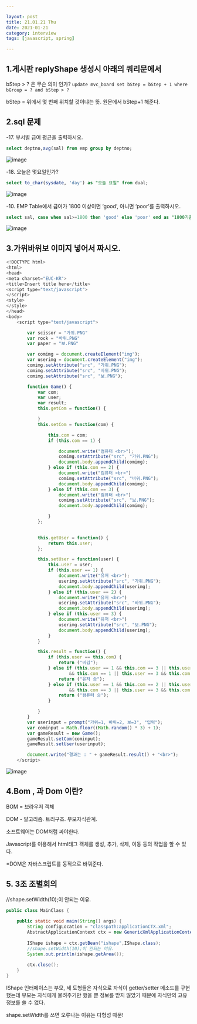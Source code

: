 ```yaml
---

layout: post
title: 21.01.21 Thu
date: 2021-01-21
category: interview
tags: [javascript, spring]

---
```




## 1.게시판 replyShape 생성시 아래의 쿼리문에서
bStep > ? 은 무슨 의미 인가?
`update mvc_board set bStep = bStep + 1 where bGroup = ? and bStep > ?`

 bStep = 위에서 몇 번째 위치할 것이냐는 뜻.
 원문에서 bStep+1 해준다.


## 2.sql 문제
-17. 부서별 급여 평균을 출력하시오.
~~~sql
select deptno,avg(sal) from emp group by deptno;
~~~
![image](https://user-images.githubusercontent.com/74958197/105342243-774bd000-5c23-11eb-8907-43f432299686.png)

-18. 오늘은 몇요일인가? 
~~~sql
select to_char(sysdate, 'day') as "오늘 요일" from dual;
~~~
![image](https://user-images.githubusercontent.com/74958197/105342853-3902e080-5c24-11eb-8fa9-89807eea6d99.png)

-10. EMP Table에서 급여가 1800 이상이면 ‘good’, 아니면 ‘poor’를 출력하시오. 
~~~sql
select sal, case when sal>=1800 then 'good' else 'poor' end as "1800기준sal" from emp;
~~~
![image](https://user-images.githubusercontent.com/74958197/105342874-3ef8c180-5c24-11eb-9283-283ac69eb5db.png)
## 3.가위바위보 이미지 넣어서 짜시오.



~~~javascript
<!DOCTYPE html>
<html>
<head>
<meta charset="EUC-KR">
<title>Insert title here</title>
<script type="text/javascript">
</script>
<style>
</style>
</head>
<body>
	<script type="text/javascript">

		var scissor = "가위.PNG"
		var rock = "바위.PNG"
		var paper = "보.PNG"

		var comimg = document.createElement("img");
		var userimg = document.createElement("img");
		comimg.setAttribute("src", "가위.PNG");
		comimg.setAttribute("src", "바위.PNG");
		comimg.setAttribute("src", "보.PNG");

		function Game() {
			var com;
			var user;
			var result;
			this.getCom = function() {

			}
			this.setCom = function(com) {

				this.com = com;
				if (this.com == 1) {

					document.write("컴퓨터 <br>");
					comimg.setAttribute("src", "가위.PNG");
					document.body.appendChild(comimg);
				} else if (this.com == 2) {
					document.write("컴퓨터 <br>")
					comimg.setAttribute("src", "바위.PNG");
					document.body.appendChild(comimg);
				} else if (this.com == 3) {
					document.write("컴퓨터 <br>")
					comimg.setAttribute("src", "보.PNG");
					document.body.appendChild(comimg);

				}
			};

			
			this.getUser = function() {
				return this.user;
			};

			this.setUser = function(user) {
				this.user = user;
				if (this.user == 1) {
					document.write("유저 <br>");
					userimg.setAttribute("src", "가위.PNG");
					document.body.appendChild(userimg);
				} else if (this.user == 2) {
					document.write("유저 <br>")
					userimg.setAttribute("src", "바위.PNG");
					document.body.appendChild(userimg);
				} else if (this.user == 3) {
					document.write("유저 <br>")
					userimg.setAttribute("src", "보.PNG");
					document.body.appendChild(userimg);
				}
			}

			this.result = function() {
				if (this.user == this.com) {
					return ("비김");
				} else if (this.user == 1 && this.com == 3 || this.user == 2
						&& this.com == 1 || this.user == 3 && this.com == 2) {
					return ("유저 승");
				} else if (this.user == 1 && this.com == 2 || this.user == 2
						&& this.com == 3 || this.user == 3 && this.com == 1) {
					return ("컴퓨터 승");
				}

			}
		}
		var userinput = prompt("가위=1, 바위=2, 보=3", "입력");
		var cominput = Math.floor((Math.random() * 3) + 1);
		var gameResult = new Game();
		gameResult.setCom(cominput);
		gameResult.setUser(userinput);

		document.write("결과는 : " + gameResult.result() + "<br>");
	</script>
~~~
![image](https://user-images.githubusercontent.com/74958197/105342964-5b94f980-5c24-11eb-8acf-f74ac7e8d178.png)
## 4.Bom , 과 Dom 이란?
BOM = 브라우저 객체


DOM - 알고리즘. 트리구조. 부모자식관계.

소프트웨어는 DOM처럼 짜야한다.

Javascript를 이용해서 html태그 객체를 생성, 추가, 삭제, 이동 등의 작업을 할 수 있다.

=DOM은 자바스크립트를 동적으로 바꿔준다.

## 5. 3조 조별회의

//shape.setWidth(10);이 안되는 이유.
~~~java
public class MainClass {
 
	public static void main(String[] args) {
		String configLocation = "classpath:applicationCTX.xml";
		AbstractApplicationContext ctx = new GenericXmlApplicationContext(configLocation);
											
		IShape ishape = ctx.getBean("ishape",IShape.class);
		//shape.setWidth(10);이 안되는 이유.
		System.out.println(ishape.getArea());
		
		ctx.close();
	}
}
~~~

IShape 인터페이스는 부모, 세 도형들은 자식으로 자식이 getter/setter 메소드를 구현했는데 부모는 자식에게 물려주기만 했을 뿐 정보를 받지 않았기 때문에 자식만의 고유 정보를 쓸 수 없다.

shape.setWidth를 쓰면 오류나는 이유는 다형성 때문!

